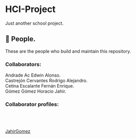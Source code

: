 # HCI-Project
Just another school project.

## 👥 People.
These are the people who build and maintain this repository.

### Collaborators:
Andrade Ac Edwin Alonso.  
Castrejón Cervantes Rodrigo Alejandro.  
Cetina Escalante Fernán Enrique.  
Gómez Gómez Horacio Jahir.  

### Collaborator profiles:
[]()  
[]()  
[]()  
[JahirGomez](https://github.com/JahirGomez)
